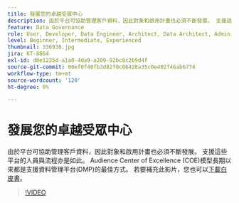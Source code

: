 ```yaml
---
title: 發展您的卓越受眾中心
description: 由於平台可協助管理客戶資料，因此對象和啟用計畫也必須不斷發展。 支援這些平台的人員與流程亦是如此。 Audience Center of Excellence (COE)模型長期以來都是支援資料管理平台(DMP)的最佳方式。
feature: Data Governance
role: User, Developer, Data Engineer, Architect, Data Architect, Admin, Leader
level: Beginner, Intermediate, Experienced
thumbnail: 336938.jpg
jira: KT-8864
exl-id: d0e1235d-a1a0-4da9-a209-92bc8c2b9d4f
source-git-commit: 00ef0f40fb3d82f0c06428a35c0e402f46ab6774
workflow-type: tm+mt
source-wordcount: '120'
ht-degree: 0%

---
```


# 發展您的卓越受眾中心

由於平台可協助管理客戶資料，因此對象和啟用計畫也必須不斷發展。 支援這些平台的人員與流程亦是如此。 Audience Center of Excellence (COE)模型長期以來都是支援資料管理平台(DMP)的最佳方式。 若要補充此影片，您也可以[下載白皮書](assets/whitepaper-evolving-the-audience-center-of-excellence.pdf)。

>[!VIDEO](https://video.tv.adobe.com/v/336938/?learn=on)

